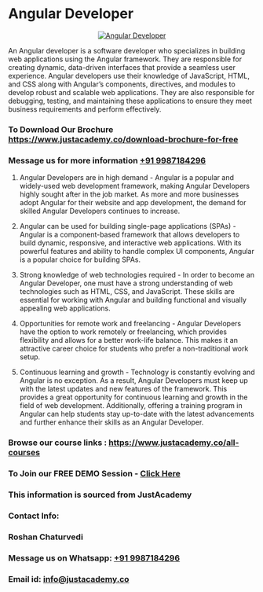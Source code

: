 # Angular Developer

<p align="center">
  <a href="https://justacademy.co/course-detail/angular-training">
    <img src="https://justacademy.co/storage2/course_image/1676637041_course_image.webp" alt="Angular Developer">
  </a>
</p>


An Angular developer is a software developer who specializes in building web applications using the Angular framework. They are responsible for creating dynamic, data-driven interfaces that provide a seamless user experience. Angular developers use their knowledge of JavaScript, HTML, and CSS along with Angular’s components, directives, and modules to develop robust and scalable web applications. They are also responsible for debugging, testing, and maintaining these applications to ensure they meet business requirements and perform effectively.
### To Download Our Brochure https://www.justacademy.co/download-brochure-for-free
### Message us for more information [+91 9987184296](https://api.whatsapp.com/send?phone=919987184296)
1) Angular Developers are in high demand - Angular is a popular and widely-used web development framework, making Angular Developers highly sought after in the job market. As more and more businesses adopt Angular for their website and app development, the demand for skilled Angular Developers continues to increase.

2) Angular can be used for building single-page applications (SPAs) - Angular is a component-based framework that allows developers to build dynamic, responsive, and interactive web applications. With its powerful features and ability to handle complex UI components, Angular is a popular choice for building SPAs.

3) Strong knowledge of web technologies required - In order to become an Angular Developer, one must have a strong understanding of web technologies such as HTML, CSS, and JavaScript. These skills are essential for working with Angular and building functional and visually appealing web applications.

4) Opportunities for remote work and freelancing - Angular Developers have the option to work remotely or freelancing, which provides flexibility and allows for a better work-life balance. This makes it an attractive career choice for students who prefer a non-traditional work setup.

5) Continuous learning and growth - Technology is constantly evolving and Angular is no exception. As a result, Angular Developers must keep up with the latest updates and new features of the framework. This provides a great opportunity for continuous learning and growth in the field of web development. Additionally, offering a training program in Angular can help students stay up-to-date with the latest advancements and further enhance their skills as an Angular Developer.

### Browse our course links : https://www.justacademy.co/all-courses 
### To Join our FREE DEMO Session - [Click Here](https://www.justacademy.co/register-for-course-demo)


### This information is sourced from JustAcademy
### Contact Info:
### Roshan Chaturvedi
### Message us on Whatsapp: [+91 9987184296](https://api.whatsapp.com/send?phone=919987184296)
### Email id: [info@justacademy.co](mailto:info@justacademy.co)
                    